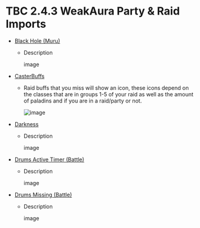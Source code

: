 # TBC 2.4.3 WeakAura Party & Raid Imports

- [Black Hole (Muru)](https://github.com/GitGurky/WeakAura-Strings-Database-2.4.3/blob/main/Party%20and%20Raid/Black%20Hole%20(muru))
  - Description

      image

- [CasterBuffs](https://github.com/GitGurky/WeakAura-Strings-Database-2.4.3/blob/main/Party%20and%20Raid/CasterBuffs.txt)
  - Raid buffs that you miss will show an icon, these icons depend on the classes that are in groups 1-5 of your raid as well as the amount of paladins and if you are in a raid/party or not.

      ![image](https://github.com/GitGurky/WeakAura-Strings-Database-2.4.3/assets/90982783/6b15e197-d188-47f9-8c4c-83130bf654d5)

- [Darkness](https://github.com/GitGurky/WeakAura-Strings-Database-2.4.3/blob/main/Party%20and%20Raid/Darkness%20(muru))
  - Description

      image

- [Drums Active Timer (Battle)](https://github.com/GitGurky/WeakAura-Strings-Database-2.4.3/blob/main/Party%20and%20Raid/Drums%20Active%20Timer%20(Battle))
  - Description

      image

- [Drums Missing (Battle)](https://github.com/GitGurky/WeakAura-Strings-Database-2.4.3/blob/main/Party%20and%20Raid/Drums%20Missing%20(Battle))
  - Description

      image
